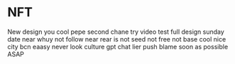 # NFT
New design 
you
cool pepe
second chane
try video test
full design
sunday date near
whuy
not
follow
near
rear
is not
seed
not
free
not
base
cool
nice
city
bcn
eaasy
never
look
culture
gpt chat
lier
push
blame
soon
as
possible
ASAP
